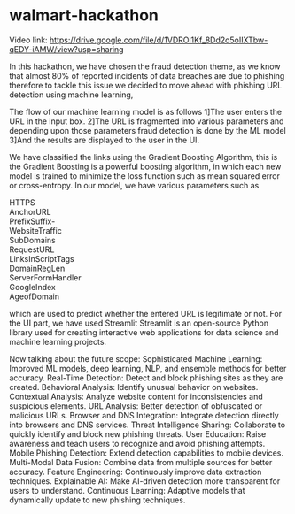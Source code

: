 # walmart-hackathon
Video link: https://drive.google.com/file/d/1VDROl1Kf_8Dd2o5oIIXTbw-qEDY-iAMW/view?usp=sharing


In this hackathon, we have chosen the fraud detection theme, as we know that almost 80% of reported incidents of data breaches are due to phishing 
therefore to tackle this issue we decided to move ahead with phishing URL detection using machine learning,


The flow of our machine learning model is as follows 
1]The user enters the URL in the input box.
2]The URL is fragmented into various parameters and depending upon those parameters fraud detection is done by the ML model
3]And the results are displayed to the user in the UI.



We have classified the links using the Gradient Boosting Algorithm, this is the 
Gradient Boosting is a powerful boosting algorithm, in which each new model is trained to minimize the loss function such as mean squared error or cross-entropy.
In our model, we have various parameters such as 

HTTPS                  
AnchorURL              
PrefixSuffix-          
WebsiteTraffic         
SubDomains             
RequestURL             
LinksInScriptTags      
DomainRegLen          
ServerFormHandler      
GoogleIndex            
AgeofDomain    

which are used to predict whether the entered URL is legitimate or not.
For the UI part, we have used Streamlit
Streamlit is an open-source Python library used for creating interactive web applications for data science and machine learning projects.


Now talking about the future scope:
Sophisticated Machine Learning: Improved ML models, deep learning, NLP, and ensemble methods for better accuracy.
Real-Time Detection: Detect and block phishing sites as they are created.
Behavioral Analysis: Identify unusual behavior on websites.
Contextual Analysis: Analyze website content for inconsistencies and suspicious elements.
URL Analysis: Better detection of obfuscated or malicious URLs.
Browser and DNS Integration: Integrate detection directly into browsers and DNS services.
Threat Intelligence Sharing: Collaborate to quickly identify and block new phishing threats.
User Education: Raise awareness and teach users to recognize and avoid phishing attempts.
Mobile Phishing Detection: Extend detection capabilities to mobile devices.
Multi-Modal Data Fusion: Combine data from multiple sources for better accuracy.
Feature Engineering: Continuously improve data extraction techniques.
Explainable AI: Make AI-driven detection more transparent for users to understand.
Continuous Learning: Adaptive models that dynamically update to new phishing techniques.


